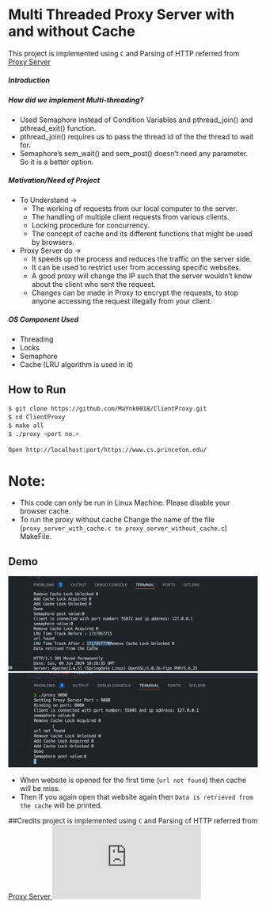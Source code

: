 <h1>Multi Threaded Proxy Server with and without Cache</h1>

This project is implemented using `C` and Parsing of HTTP referred from <a href = "https://github.com/vaibhavnaagar/proxy-server"> Proxy Server </a>


##### Introduction

##### How did we implement Multi-threading?
- Used Semaphore instead of Condition Variables and pthread_join() and pthread_exit() function. 
- pthread_join() requires us to pass the thread id of the the thread to wait for. 
- Semaphore’s sem_wait() and sem_post() doesn’t need any parameter. So it is a better option. 


##### Motivation/Need of Project
- To Understand → 
  - The working of requests from our local computer to the server.
  - The handling of multiple client requests from various clients.
  - Locking procedure for concurrency.
  - The concept of cache and its different functions that might be used by browsers.
- Proxy Server do → 
  - It speeds up the process and reduces the traffic on the server side.
  - It can be used to restrict user from accessing specific websites.
  - A good proxy will change the IP such that the server wouldn’t know about the client who sent the request.
  - Changes can be made in Proxy to encrypt the requests, to stop anyone accessing the request illegally from your client.
 
##### OS Component Used ​
- Threading
- Locks 
- Semaphore
- Cache (LRU algorithm is used in it)


## How to Run

```bash
$ git clone https://github.com/MaYnk0018/ClientProxy.git
$ cd ClientProxy
$ make all
$ ./proxy <port no.>
```
`Open http://localhost:port/https://www.cs.princeton.edu/`

# Note:
- This code can only be run in Linux Machine. Please disable your browser cache.
- To run the proxy without cache Change the name of the file (`proxy_server_with_cache.c to proxy_server_without_cache.c`) MakeFile.

## Demo
![](https://github.com/MaYnk0018/ClientProxy/blob/main/pics/cache1.png)
![](https://github.com/MaYnk0018/ClientProxy/blob/main/pics/cache2.png)
- When website is opened for the first time (`url not found`) then cache will be miss.
- Then if you again open that website again then `Data is retrieved from the cache` will be printed.


##Credits
project is implemented using `C` and Parsing of HTTP referred from <a href = "https://github.com/vaibhavnaagar/proxy-server"> Proxy Server </a>
![](https://www.cs.princeton.edu/courses/archive/spr08/cos461/web_proxy.html)

